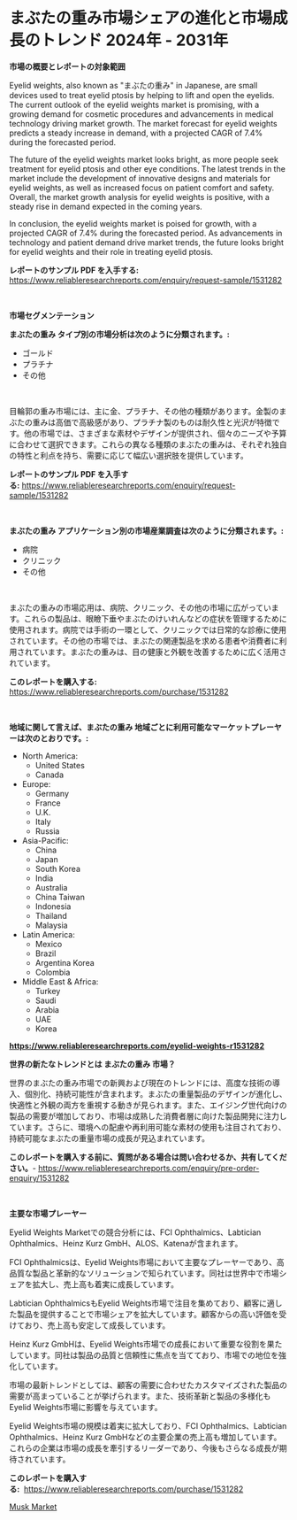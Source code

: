 <p><h1>まぶたの重み市場シェアの進化と市場成長のトレンド 2024年 - 2031年</h1></p><p><strong>市場の概要とレポートの対象範囲</strong></p>
<p><p>Eyelid weights, also known as "まぶたの重み" in Japanese, are small devices used to treat eyelid ptosis by helping to lift and open the eyelids. The current outlook of the eyelid weights market is promising, with a growing demand for cosmetic procedures and advancements in medical technology driving market growth. The market forecast for eyelid weights predicts a steady increase in demand, with a projected CAGR of 7.4% during the forecasted period.</p><p>The future of the eyelid weights market looks bright, as more people seek treatment for eyelid ptosis and other eye conditions. The latest trends in the market include the development of innovative designs and materials for eyelid weights, as well as increased focus on patient comfort and safety. Overall, the market growth analysis for eyelid weights is positive, with a steady rise in demand expected in the coming years.</p><p>In conclusion, the eyelid weights market is poised for growth, with a projected CAGR of 7.4% during the forecasted period. As advancements in technology and patient demand drive market trends, the future looks bright for eyelid weights and their role in treating eyelid ptosis.</p></p>
<p><strong>レポートのサンプル PDF を入手する:</strong> <a href="https://www.reliableresearchreports.com/enquiry/request-sample/1531282">https://www.reliableresearchreports.com/enquiry/request-sample/1531282</a></p>
<p>&nbsp;</p>
<p><strong>市場セグメンテーション</strong></p>
<p><strong>まぶたの重み タイプ別の市場分析は次のように分類されます。:</strong></p>
<p><ul><li>ゴールド</li><li>プラチナ</li><li>その他</li></ul></p>
<p>&nbsp;</p>
<p><p>目輪郭の重み市場には、主に金、プラチナ、その他の種類があります。金製のまぶたの重みは高価で高級感があり、プラチナ製のものは耐久性と光沢が特徴です。他の市場では、さまざまな素材やデザインが提供され、個々のニーズや予算に合わせて選択できます。これらの異なる種類のまぶたの重みは、それぞれ独自の特性と利点を持ち、需要に応じて幅広い選択肢を提供しています。</p></p>
<p><strong>レポートのサンプル PDF を入手する:</strong>&nbsp;<a href="https://www.reliableresearchreports.com/enquiry/request-sample/1531282">https://www.reliableresearchreports.com/enquiry/request-sample/1531282</a></p>
<p>&nbsp;</p>
<p><strong> まぶたの重み アプリケーション別の市場産業調査は次のように分類されます。:</strong></p>
<p><ul><li>病院</li><li>クリニック</li><li>その他</li></ul></p>
<p>&nbsp;</p>
<p><p>まぶたの重みの市場応用は、病院、クリニック、その他の市場に広がっています。これらの製品は、眼瞼下垂やまぶたのけいれんなどの症状を管理するために使用されます。病院では手術の一環として、クリニックでは日常的な診療に使用されています。その他の市場では、まぶたの関連製品を求める患者や消費者に利用されています。まぶたの重みは、目の健康と外観を改善するために広く活用されています。</p></p>
<p><strong>このレポートを購入する:</strong>&nbsp; <a href="https://www.reliableresearchreports.com/purchase/1531282">https://www.reliableresearchreports.com/purchase/1531282</a></p>
<p>&nbsp;</p>
<p><strong>地域に関して言えば、まぶたの重み 地域ごとに利用可能なマーケットプレーヤーは次のとおりです。:</strong></p>
<p><ul>
    <li>
        North America:
        <ul>
            <li>United States</li>
            <li>Canada</li>
        </ul>
    </li>
    <li>
        Europe:
        <ul>
            <li>Germany</li>
            <li>France</li>
            <li>U.K.</li>
            <li>Italy</li>
            <li>Russia</li>
        </ul>
    </li>
    <li>
        Asia-Pacific:
        <ul>
            <li>China</li>
            <li>Japan</li>
            <li>South Korea</li>
            <li>India</li>
            <li>Australia</li>
            <li>China Taiwan</li>
            <li>Indonesia</li>
            <li>Thailand</li>
            <li>Malaysia</li>
        </ul>
    </li>
    <li>
        Latin America:
        <ul>
            <li>Mexico</li>
            <li>Brazil</li>
            <li>Argentina Korea</li>
            <li>Colombia</li>
        </ul>
    </li>
    <li>
        Middle East & Africa:
        <ul>
            <li>Turkey</li>
            <li>Saudi</li>
            <li>Arabia</li>
            <li>UAE</li>
            <li>Korea</li>
        </ul>
    </li>
    </ul></p>
<p><strong><a href="https://www.reliableresearchreports.com/eyelid-weights-r1531282">https://www.reliableresearchreports.com/eyelid-weights-r1531282</a></strong>&nbsp;</p>
<p><strong>世界の新たなトレンドとは まぶたの重み 市場？</strong></p>
<p><p>世界のまぶたの重み市場での新興および現在のトレンドには、高度な技術の導入、個別化、持続可能性が含まれます。まぶたの重量製品のデザインが進化し、快適性と外観の両方を重視する動きが見られます。また、エイジング世代向けの製品の需要が増加しており、市場は成熟した消費者層に向けた製品開発に注力しています。さらに、環境への配慮や再利用可能な素材の使用も注目されており、持続可能なまぶたの重量市場の成長が見込まれています。</p></p>
<p><strong>このレポートを購入する前に、質問がある場合は問い合わせるか、共有してください。</strong>- <a href="https://www.reliableresearchreports.com/enquiry/pre-order-enquiry/1531282">https://www.reliableresearchreports.com/enquiry/pre-order-enquiry/1531282</a></p>
<p>&nbsp;</p>
<p><strong>主要な市場プレーヤー</strong></p>
<p><p>Eyelid Weights Marketでの競合分析には、FCI Ophthalmics、Labtician Ophthalmics、Heinz Kurz GmbH、ALOS、Katenaが含まれます。</p><p>FCI Ophthalmicsは、Eyelid Weights市場において主要なプレーヤーであり、高品質な製品と革新的なソリューションで知られています。同社は世界中で市場シェアを拡大し、売上高も着実に成長しています。</p><p>Labtician OphthalmicsもEyelid Weights市場で注目を集めており、顧客に適した製品を提供することで市場シェアを拡大しています。顧客からの高い評価を受けており、売上高も安定して成長しています。</p><p>Heinz Kurz GmbHは、Eyelid Weights市場での成長において重要な役割を果たしています。同社は製品の品質と信頼性に焦点を当てており、市場での地位を強化しています。</p><p>市場の最新トレンドとしては、顧客の需要に合わせたカスタマイズされた製品の需要が高まっていることが挙げられます。また、技術革新と製品の多様化もEyelid Weights市場に影響を与えています。</p><p>Eyelid Weights市場の規模は着実に拡大しており、FCI Ophthalmics、Labtician Ophthalmics、Heinz Kurz GmbHなどの主要企業の売上高も増加しています。これらの企業は市場の成長を牽引するリーダーであり、今後もさらなる成長が期待されています。</p></p>
<p><strong>このレポートを購入する:</strong>&nbsp;&nbsp;<a href="https://www.reliableresearchreports.com/purchase/1531282">https://www.reliableresearchreports.com/purchase/1531282</a></p>
<p><p><a href="https://full-wildebeest-80b.notion.site/Musk-Market-Dynamics-2024-2031-Also-about-Its-Market-Trends-Projections-and-Opportunities-f39e832eec0944b0bd84133f94060e0f">Musk Market</a></p></p>